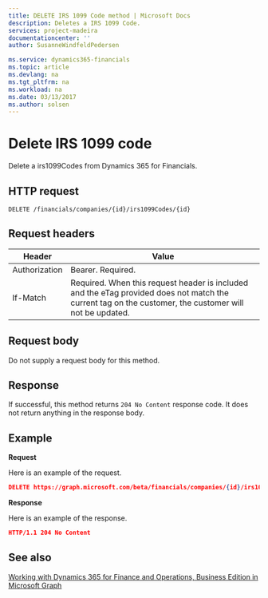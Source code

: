 ```yaml
---
title: DELETE IRS 1099 Code method | Microsoft Docs
description: Deletes a IRS 1099 Code.
services: project-madeira
documentationcenter: ''
author: SusanneWindfeldPedersen

ms.service: dynamics365-financials
ms.topic: article
ms.devlang: na
ms.tgt_pltfrm: na
ms.workload: na
ms.date: 03/13/2017
ms.author: solsen
---
```


# Delete IRS 1099 code
Delete a irs1099Codes from Dynamics 365 for Financials.

## HTTP request
```
DELETE /financials/companies/{id}/irs1099Codes/{id}
```

## Request headers

|Header|Value|
|------|-----|
|Authorization  |Bearer. Required. |
|If-Match       |Required. When this request header is included and the eTag provided does not match the current tag on the customer, the customer will not be updated. |

## Request body
Do not supply a request body for this method.

## Response
If successful, this method returns ```204 No Content``` response code. It does not return anything in the response body.

## Example

**Request**

Here is an example of the request.

```json
DELETE https://graph.microsoft.com/beta/financials/companies/{id}/irs1099Codes/{id}
```

**Response** 

Here is an example of the response. 

```json
HTTP/1.1 204 No Content
```

## See also
[Working with Dynamics 365 for Finance and Operations, Business Edition in Microsoft Graph](../resources/dynamics_overview.md) 